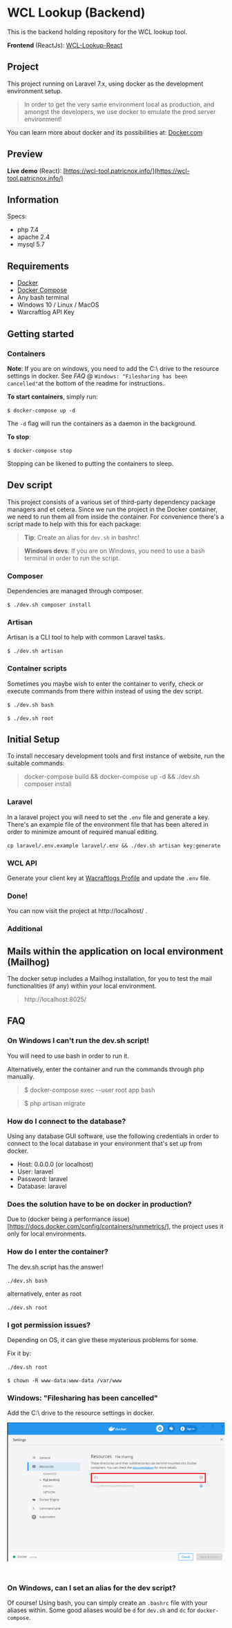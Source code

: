 # WCL Lookup (Backend)
This is the backend holding repository for the WCL lookup tool.

**Frontend** (ReactJs): [WCL-Lookup-React](https://github.com/PatricNox/wcl-lookup-react) 


## Project
This project running on Laravel 7.x, using docker as the development
environment setup.

> In order to get the very same environment local as production, and amongst the developers, we use docker to emulate the prod server environment!

You can learn more about docker and its possibilities at: [Docker.com](https://store.docker.com/search?type=edition&offering=community)

## Preview

**Live demo** (React): [https://wcl-tool.patricnox.info/](https://wcl-tool.patricnox.info/)


## Information
Specs:

- php 7.4
- apache 2.4
- mysql 5.7

## Requirements

- [Docker](https://store.docker.com/search?type=edition&offering=community)
- [Docker Compose](https://docs.docker.com/compose/install/)
- Any bash terminal
- Windows 10 / Linux / MacOS
- Warcraftlog API Key

## Getting started

### Containers

**Note**: 
If you are on windows, you need to add the C:\\ drive to the resource settings 
in docker. See _FAQ_  @ `Windows: "Filesharing has been cancelled"`at the bottom of the readme for instructions.

**To start containers**, simply run:

`$ docker-compose up -d`

The `-d` flag will run the containers as a daemon in the background.

**To stop**:

`$ docker-compose stop`

Stopping can be likened to putting the containers to sleep.

## Dev script
This project consists of a various set of third-party dependency package managers and et cetera. 
Since we run the project in the Docker container, we need to run them all from inside the container. 
For convenience there's a script made to help with this for each package:

> **Tip**: Create an alias for `dev.sh` in bashrc!


> **Windows devs**: If you are on Windows, you need to use a bash terminal in order to run the script.


### Composer
Dependencies are managed through composer.

`$ ./dev.sh composer install`


### Artisan
Artisan is a CLI tool to help with common Laravel tasks.

`$ ./dev.sh artisan`

### Container scripts
Sometimes you maybe wish to enter the container to verify, check or execute commands
from there within instead of using the dev script.

`$ ./dev.sh bash`

`$ ./dev.sh root`


## Initial Setup
To install neccesary development tools and first instance of website, run the
suitable commands:

> docker-compose build && docker-compose up -d && ./dev.sh composer install

### Laravel

In a laravel project you will need to set the `.env` file and generate a key. 
There's an example file of the environment file that has been altered in order to minimize
amount of required manual editing. 

`cp laravel/.env.example laravel/.env && ./dev.sh artisan key:generate`

### WCL API

Generate your client key at [Wacraftlogs Profile](https://www.warcraftlogs.com/profile) and update the `.env` file.

### Done!

You can now visit the project at http://localhost/ .

### Additional

## Mails within the application on local environment (Mailhog)
The docker setup includes a Mailhog installation, for you to test the mail functionalities (if any)
within your local environment. 

> http://localhost:8025/

## FAQ

### On Windows I can't run the dev.sh script!

You will need to use bash in order to run it.

Alternatively, enter the container and run the commands through php manually.

> $ docker-compose exec --user root app bash

> $ php artisan migrate

### How do I connect to the database?
Using any database GUI software, use the following credentials in order to connect to
the local database in your environment that's set up from docker.

* Host: 0.0.0.0 (or localhost)
* User: laravel
* Password: laravel
* Database: laravel

### Does the solution have to be on docker in production?
Due to (docker being a performance issue)[https://docs.docker.com/config/containers/runmetrics/], 
the project uses it only for local environments.

### How do I enter the container?
The dev.sh script has the answer!

`./dev.sh bash`

alternatively, enter as root

`./dev.sh root`

### I got permission issues?
Depending on OS, it can give these mysterious problems for some.

Fix it by:

`./dev.sh root`


`$ chown -R www-data:www-data /var/www`

### Windows: "Filesharing has been cancelled"

Add the C:\\ drive to the resource settings in docker.

![Windows fileshare issue](help/windows-docker-help.png)

### On Windows, can I set an alias for the dev script?

Of course! Using bash, you can simply create an `.bashrc` file with your aliases
within. Some good aliases would be `d` for `dev.sh` and `dc` for `docker-compose`.
